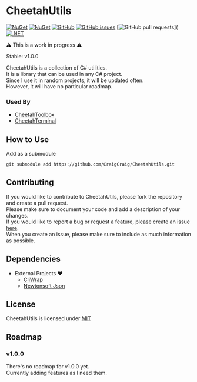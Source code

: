 ﻿# CheetahUtils
[![NuGet](https://img.shields.io/nuget/v/CheetahUtils.svg)](https://www.nuget.org/packages/CheetahUtils/)
[![NuGet](https://img.shields.io/nuget/dt/CheetahUtils.svg)](https://www.nuget.org/packages/CheetahUtils/)
[![GitHub](https://img.shields.io/github/license/CraigCraig/CheetahUtils.svg)](LICENSE)
[![GitHub issues](https://img.shields.io/github/issues/CraigCraig/CheetahUtils.svg)](https://github.com/CraigCraig/CheetahUtils/issues)
[![GitHub pull requests](https://img.shields.io/github/issues-pr/CraigCraig/CheetahUtils.svg)](
[![.NET](https://github.com/CraigCraig/CheetahUtils/actions/workflows/release.yml/badge.svg)](https://github.com/CraigCraig/CheetahUtils/actions/workflows/release.yml)

⚠️ This is a work in progress ⚠️ <br>

Stable: v1.0.0<br>

CheetahUtils is a collection of C# utilities.<br>
It is a library that can be used in any C# project.<br>
Since I use it in random projects, it will be updated often.<br>
However, it will have no particular roadmap.<br>

### Used By
- [CheetahToolbox](https://github.com/CraigCraig/CheetahToolbox)
- [CheetahTerminal](https://github.com/CraigCraig/CheetahTerminal)

## How to Use
Add as a submodule
```
git submodule add https://github.com/CraigCraig/CheetahUtils.git
```

## Contributing
If you would like to contribute to CheetahUtils, please fork the repository and create a pull request.<br>
Please make sure to document your code and add a description of your changes.<br>
If you would like to report a bug or request a feature, please create an issue [here](https://github.com/CraigCraig/CheetahUtils/issues/new).<br>
When you create an issue, please make sure to include as much information as possible.<br>

## Dependencies
- External Projects :heart:
    - [CliWrap](https://github.com/Tyrrrz/CliWrap)
    - [Newtonsoft Json](https://github.com/JamesNK/Newtonsoft.Json)

## License
CheetahUtils is licensed under [MIT](LICENSE)<br>

## Roadmap
### v1.0.0

There's no roadmap for v1.0.0 yet.<br>
Currently adding features as I need them.
